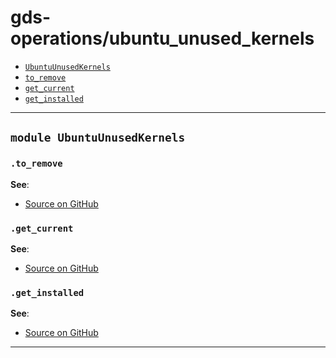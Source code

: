 # gds-operations/ubuntu_unused_kernels

- [`UbuntuUnusedKernels`](#module-ubuntuunusedkernels)
 - [`to_remove`](#to_remove)
 - [`get_current`](#get_current)
 - [`get_installed`](#get_installed)

---

## `module UbuntuUnusedKernels`


### `.to_remove`



**See**:
- [Source on GitHub](https://github.com/gds-operations/ubuntu_unused_kernels/blob/master/lib/ubuntu_unused_kernels.rb#L9)

### `.get_current`



**See**:
- [Source on GitHub](https://github.com/gds-operations/ubuntu_unused_kernels/blob/master/lib/ubuntu_unused_kernels.rb#L26)

### `.get_installed`



**See**:
- [Source on GitHub](https://github.com/gds-operations/ubuntu_unused_kernels/blob/master/lib/ubuntu_unused_kernels.rb#L36)

---

